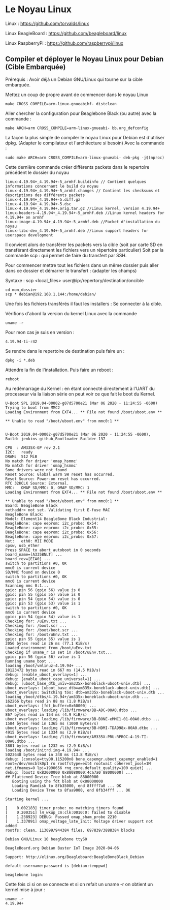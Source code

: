 # Le Noyau Linux

Linux : https://github.com/torvalds/linux

Linux BeagleBoard : https://github.com/beagleboard/linux

Linux RaspberryPi : https://github.com/raspberrypi/linux


## Compiler et déployer le Noyau Linux pour Debian (Cible Embarquée)

Prérequis :
Avoir déjà un Debian GNU/Linux qui tourne sur la cible embarquée.

Mettez un coup de propre avant de commencer dans le noyau Linux
```
make CROSS_COMPILE=arm-linux-gnueabihf- distclean
```

Aller chercher la configuration pour Beaglebone Black (ou autre) avec la commande :
```
make ARCH=arm CROSS_COMPILE=arm-linux-gnueabi- bb.org_defconfig
```

La façon la plus simple de compiler le noyau Linux pour Debian est d'utiliser dpkg.
(Adapter le compilateur et l'architecture si besoin)
Avec la commande :

```
sudo make ARCH=arm CROSS_COMPILE=arm-linux-gnueabi- deb-pkg -j$(nproc)
```

Cette dernière commande créer différents packets dans le repertoire précédent le dossier du noyau
```
linux-4.19.94+_4.19.94+-5_armhf.buildinfo // Contient quelques informations concernant le build du noyau
linux-4.19.94+_4.19.94+-5_armhf.changes // Contient les checksums et descriptions des différents packets
linux-4.19.94+_4.19.94+-5.diff.gz
linux-4.19.94+_4.19.94+-5.dsc
linux-4.19.94+_4.19.94+.orig.tar.gz //Linux kernel, version 4.19.94+
linux-headers-4.19.94+_4.19.94+-5_armhf.deb //Linux kernel headers for 4.19.94+ on armhf
linux-image-4.19.94+_4.19.94+-5_armhf.deb //Packet d'installation du noyau
linux-libc-dev_4.19.94+-5_armhf.deb //Linux support headers for userspace development
```

Il convient alors de transférer les packets vers la cible (soit par carte SD en transférant directement les fichiers vers un répertoire particulier)
Soit par la commande scp : qui permet de faire du transfert par SSH.

Pour commencer mettre tout les fichiers dans un même dossier puis aller dans ce dossier et démarrer le transfert :
(adapter les champs)

Syntaxe : scp <local_files> user@ip:/repertory/destination/oncible

```
cd mon_dossier
scp * debian@192.168.1.144:/home/debian/
```

Une fois les fichiers transférés il faut les installers :
Se connecter à la cible.

Vérifions d'abord la version du kernel Linux avec la commande
```
uname -r
```
Pour mon cas je suis en version :
```
4.19.94-ti-r42
```

Se rendre dans le repertoire de destination puis faire un :
```
dpkg -i *.deb
```

Attendre la fin de l'installation. Puis faire un reboot :
```
reboot
```

Au redémarrage du Kernel : en étant connecté directement à l'UART du processeur via la liaison série on peut voir ce que fait le boot du Kernel.
```
U-Boot SPL 2019.04-00002-g07d5700e21 (Mar 06 2020 - 11:24:55 -0600)
Trying to boot from MMC2
Loading Environment from EXT4... ** File not found /boot/uboot.env **

** Unable to read "/boot/uboot.env" from mmc0:1 **


U-Boot 2019.04-00002-g07d5700e21 (Mar 06 2020 - 11:24:55 -0600), Build: jenkins-github_Bootloader-Builder-137

CPU  : AM335X-GP rev 2.1
I2C:   ready
DRAM:  512 MiB
No match for driver 'omap_hsmmc'
No match for driver 'omap_hsmmc'
Some drivers were not found
Reset Source: Global warm SW reset has occurred.
Reset Source: Power-on reset has occurred.
RTC 32KCLK Source: External.
MMC:   OMAP SD/MMC: 0, OMAP SD/MMC: 1
Loading Environment from EXT4... ** File not found /boot/uboot.env **

** Unable to read "/boot/uboot.env" from mmc0:1 **
Board: BeagleBone Black
<ethaddr> not set. Validating first E-fuse MAC
BeagleBone Black:
Model: Element14 BeagleBone Black Industrial:
BeagleBone: cape eeprom: i2c_probe: 0x54:
BeagleBone: cape eeprom: i2c_probe: 0x55:
BeagleBone: cape eeprom: i2c_probe: 0x56:
BeagleBone: cape eeprom: i2c_probe: 0x57:
Net:   eth0: MII MODE
cpsw, usb_ether
Press SPACE to abort autoboot in 0 seconds
board_name=[A335BNLT] ...
board_rev=[EIA0] ...
switch to partitions #0, OK
mmc0 is current device
SD/MMC found on device 0
switch to partitions #0, OK
mmc0 is current device
Scanning mmc 0:1...
gpio: pin 56 (gpio 56) value is 0
gpio: pin 55 (gpio 55) value is 0
gpio: pin 54 (gpio 54) value is 0
gpio: pin 53 (gpio 53) value is 1
switch to partitions #0, OK
mmc0 is current device
gpio: pin 54 (gpio 54) value is 1
Checking for: /uEnv.txt ...
Checking for: /boot.scr ...
Checking for: /boot/boot.scr ...
Checking for: /boot/uEnv.txt ...
gpio: pin 55 (gpio 55) value is 1
2056 bytes read in 26 ms (77.1 KiB/s)
Loaded environment from /boot/uEnv.txt
Checking if uname_r is set in /boot/uEnv.txt...
gpio: pin 56 (gpio 56) value is 1
Running uname_boot ...
loading /boot/vmlinuz-4.19.94+ ...
10123472 bytes read in 667 ms (14.5 MiB/s)
debug: [enable_uboot_overlays=1] ...
debug: [enable_uboot_cape_universal=1] ...
debug: [uboot_base_dtb_univ=am335x-boneblack-uboot-univ.dtb] ...
uboot_overlays: [uboot_base_dtb=am335x-boneblack-uboot-univ.dtb] ...
uboot_overlays: Switching too: dtb=am335x-boneblack-uboot-univ.dtb ...
loading /boot/dtbs/4.19.94+/am335x-boneblack-uboot-univ.dtb ...
162266 bytes read in 88 ms (1.8 MiB/s)
uboot_overlays: [fdt_buffer=0x60000] ...
uboot_overlays: loading /lib/firmware/BB-ADC-00A0.dtbo ...
867 bytes read in 154 ms (4.9 KiB/s)
uboot_overlays: loading /lib/firmware/BB-BONE-eMMC1-01-00A0.dtbo ...
1584 bytes read in 1365 ms (1000 Bytes/s)
uboot_overlays: loading /lib/firmware/BB-HDMI-TDA998x-00A0.dtbo ...
4915 bytes read in 1334 ms (2.9 KiB/s)
uboot_overlays: loading /lib/firmware/AM335X-PRU-RPROC-4-19-TI-00A0.dtbo ...
3801 bytes read in 1232 ms (2.9 KiB/s)
loading /boot/initrd.img-4.19.94+ ...
5023648 bytes read in 348 ms (13.8 MiB/s)
debug: [console=ttyO0,115200n8 bone_capemgr.uboot_capemgr_enabled=1 root=/dev/mmcblk0p1 ro rootfstype=ext4 rootwait coherent_pool=1M net.ifnames=0 lpj=1990656 rng_core.default_quality=100 quiet] ...
debug: [bootz 0x82000000 0x88080000:4ca7a0 88000000] ...
## Flattened Device Tree blob at 88000000
   Booting using the fdt blob at 0x88000000
   Loading Ramdisk to 8fb35000, end 8ffff7a0 ... OK
   Loading Device Tree to 8faa9000, end 8fb34fff ... OK

Starting kernel ...

[    0.002183] timer_probe: no matching timers found
[    0.200351] l4_wkup_cm:clk:0010:0: failed to disable
[    1.238923] DEBUG: Passed omap_sham_probe 2210
[    1.337091] omap_voltage_late_init: Voltage driver support not added
rootfs: clean, 113099/944384 files, 697839/3888384 blocks

Debian GNU/Linux 10 beaglebone ttyS0

BeagleBoard.org Debian Buster IoT Image 2020-04-06

Support: http://elinux.org/Beagleboard:BeagleBoneBlack_Debian

default username:password is [debian:temppwd]

beaglebone login:
```

Cette fois ci si on se connecte et si on refait un uname -r on obtient un kernel mise à jour :
```
uname -r
4.19.94+
```